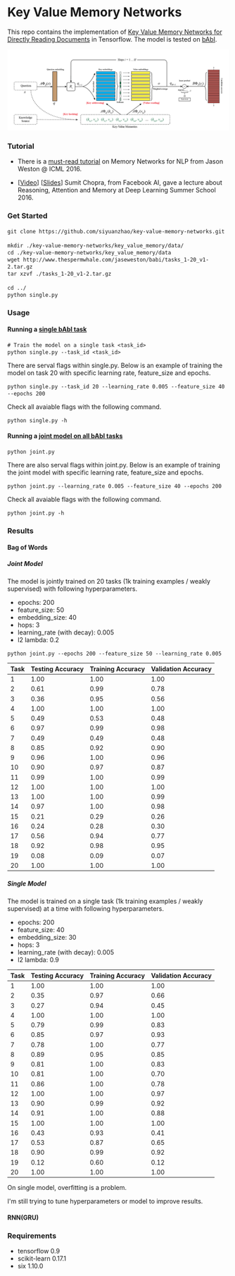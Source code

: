 # Key Value Memory Networks

This repo contains the implementation of [Key Value Memory Networks for Directly Reading Documents](https://arxiv.org/abs/1606.03126) in Tensorflow. The model is tested on [bAbI](http://arxiv.org/abs/1502.05698).

![Structure of Key Value Memory Networks](key_value_mem.png)

### Tutorial
- There is a [must-read tutorial](http://www.thespermwhale.com/jaseweston/icml2016/) on Memory Networks for NLP from Jason Weston @ ICML 2016.

- [[Video](http://videolectures.net/deeplearning2016_chopra_attention_memory/)] [[Slides](https://drive.google.com/file/d/0B_hO8cnpcIMgYnlsMFlGSkxRLUk/view?usp=sharing)]
Sumit Chopra, from Facebook AI, gave a lecture about Reasoning, Attention and Memory at Deep Learning Summer School 2016.

### Get Started

```
git clone https://github.com/siyuanzhao/key-value-memory-networks.git

mkdir ./key-value-memory-networks/key_value_memory/data/
cd ./key-value-memory-networks/key_value_memory/data
wget http://www.thespermwhale.com/jaseweston/babi/tasks_1-20_v1-2.tar.gz
tar xzvf ./tasks_1-20_v1-2.tar.gz

cd ../
python single.py
```

### Usage

#### Running a [single bAbI task](./key_value_memory/single.py)

```
# Train the model on a single task <task_id>
python single.py --task_id <task_id>
```
There are serval flags within single.py. Below is an example of training the model on task 20 with specific learning rate, feature_size and epochs.
```
python single.py --task_id 20 --learning_rate 0.005 --feature_size 40 --epochs 200
```
Check all avaiable flags with the following command.
```
python single.py -h
```
#### Running a [joint model on all bAbI tasks](./key_value_memory/joint.py)
```
python joint.py
```
There are also serval flags within joint.py. Below is an example of training the joint model with specific learning rate, feature_size and epochs.
```
python joint.py --learning_rate 0.005 --feature_size 40 --epochs 200
```
Check all avaiable flags with the following command.
```
python joint.py -h
```
### Results
#### Bag of Words
##### Joint Model
The model is jointly trained on 20 tasks (1k training examples / weakly supervised) with following hyperparameters.
- epochs: 200
- feature_size: 50
- embedding_size: 40
- hops: 3
- learning_rate (with decay): 0.005
- l2 lambda: 0.2
```
python joint.py --epochs 200 --feature_size 50 --learning_rate 0.005
```
| Task | Testing Accuracy | Training Accuracy | Validation Accuracy |
|------|------------------|-------------------|---------------------|
| 1    | 1.00             | 1.00              | 1.00                |
| 2    | 0.61             | 0.99              | 0.78                |
| 3    | 0.36             | 0.95              | 0.56                |
| 4    | 1.00             | 1.00              | 1.00                |
| 5    | 0.49             | 0.53              | 0.48                |
| 6    | 0.97             | 0.99              | 0.98                |
| 7    | 0.49             | 0.49              | 0.48                |
| 8    | 0.85             | 0.92              | 0.90                |
| 9    | 0.96             | 1.00              | 0.96                |
| 10   | 0.90             | 0.97              | 0.87                |
| 11   | 0.99             | 1.00              | 0.99                |
| 12   | 1.00             | 1.00              | 1.00                |
| 13   | 1.00             | 1.00              | 0.99                |
| 14   | 0.97             | 1.00              | 0.98                |
| 15   | 0.21             | 0.29              | 0.26                |
| 16   | 0.24             | 0.28              | 0.30                |
| 17   | 0.56             | 0.94              | 0.77                |
| 18   | 0.92             | 0.98              | 0.95                |
| 19   | 0.08             | 0.09              | 0.07                |
| 20   | 1.00             | 1.00              | 1.00                |
##### Single Model
The model is trained on a single task (1k training examples / weakly supervised) at a time with following hyperparameters.
- epochs: 200
- feature_size: 40
- embedding_size: 30
- hops: 3
- learning_rate (with decay): 0.005
- l2 lambda: 0.9

| Task | Testing Accuracy | Training Accuracy | Validation Accuracy |
|------|------------------|-------------------|---------------------|
| 1    | 1.00             | 1.00              | 1.00                |
| 2    | 0.35             | 0.97              | 0.66                |
| 3    | 0.27             | 0.94              | 0.45                |
| 4    | 1.00             | 1.00              | 1.00                |
| 5    | 0.79             | 0.99              | 0.83                |
| 6    | 0.85             | 0.97              | 0.93                |
| 7    | 0.78             | 1.00              | 0.77                |
| 8    | 0.89             | 0.95              | 0.85                |
| 9    | 0.81             | 1.00              | 0.83                |
| 10   | 0.81             | 1.00              | 0.70                |
| 11   | 0.86             | 1.00              | 0.78                |
| 12   | 1.00             | 1.00              | 0.97                |
| 13   | 0.90             | 0.99              | 0.92                |
| 14   | 0.91             | 1.00              | 0.88                |
| 15   | 1.00             | 1.00              | 1.00                |
| 16   | 0.43             | 0.93              | 0.41                |
| 17   | 0.53             | 0.87              | 0.65                |
| 18   | 0.90             | 0.99              | 0.92                |
| 19   | 0.12             | 0.60              | 0.12                |
| 20   | 1.00             | 1.00              | 1.00                |

On single model, overfitting is a problem.

I'm still trying to tune hyperparameters or model to improve results.


#### RNN(GRU)

### Requirements

* tensorflow 0.9
* scikit-learn 0.17.1
* six 1.10.0
